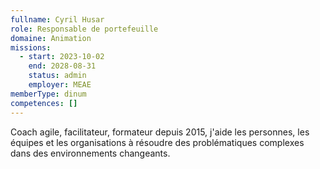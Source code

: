 ```yaml
---
fullname: Cyril Husar
role: Responsable de portefeuille
domaine: Animation
missions:
  - start: 2023-10-02
    end: 2028-08-31
    status: admin
    employer: MEAE
memberType: dinum
competences: []
---
```

Coach agile, facilitateur, formateur depuis 2015, j'aide les personnes, les équipes et les organisations à résoudre des problématiques complexes dans des environnements changeants.